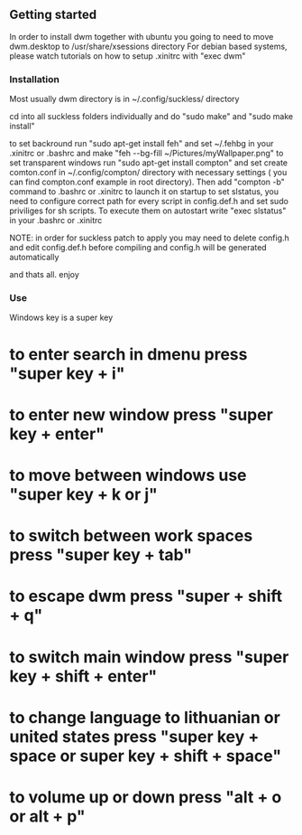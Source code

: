 ## Getting started

In order to install dwm together with ubuntu you going to need to move dwm.desktop to /usr/share/xsessions directory
For debian based systems, please watch tutorials on how to setup .xinitrc with "exec dwm"
### Installation

Most usually dwm directory is in ~/.config/suckless/ directory

cd into all suckless folders individually and do "sudo make" and "sudo make install"

to set backround run "sudo apt-get install feh" and set ~/.fehbg in your .xinitrc or .bashrc and make "feh --bg-fill ~/Pictures/myWallpaper.png"
to set transparent windows run "sudo apt-get install compton" and set create comton.conf in ~/.config/compton/ directory with necessary settings ( you can find compton.conf example in root directory). Then add "compton -b" command to .bashrc or .xinitrc to launch it on startup
to set slstatus, you need to configure correct path for every script in config.def.h and set sudo priviliges for sh scripts. To execute them on autostart write "exec slstatus" in your .bashrc or .xinitrc

NOTE: in order for suckless patch to apply you may need to delete config.h and edit config.def.h before compiling and config.h will be generated automatically 

and thats all. enjoy

### Use

Windows key is a super key

# to enter search in dmenu press "super key + i"
# to enter new window press "super key + enter"
# to move between windows use "super key + k or j"
# to switch between work spaces press "super key + tab"
# to escape dwm press "super + shift + q"
# to switch main window press "super key + shift + enter"
# to change language to lithuanian or united states press "super key + space or super key + shift + space"
# to volume up or down press "alt + o or alt + p"

